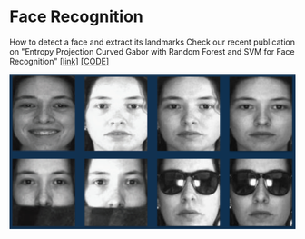 # Face Recognition
How to detect a face and extract its landmarks
Check our recent publication on "Entropy Projection Curved Gabor with Random Forest and SVM for
Face Recognition" [[link]](ISVC2019FaceRecog.pdf) [[CODE]](https://github.com/Eucassio/face-recognition)

![Recognizing faces under occlusion](faceOcclusion.png)

